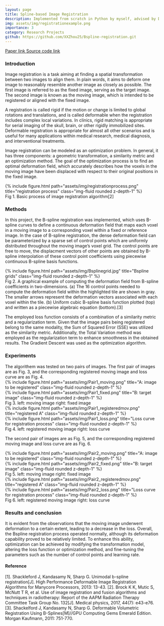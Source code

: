 ```yaml
---
layout: page
title: Spline-based Image Registration
description: Implemented from scratch in Python by myself, advised by Dr. Geoffrey Hugo
img: assets/img/registrationexample.png
importance: 3
category: Research Projects
github: https://github.com/XXZhou25/Bspline-registration.git
---
```


<a href="https://drive.google.com/file/d/1tbEq5cUqf1oVPBx8e5KS1l04Wh_IdN5N/view?usp=drive_link"> Paper link </a>
<a href="https://github.com/XXZhou25/Bspline-registration.git"> Source code link </a>

<h3 class="container-title"> Introduction </h3>
Image registration is a task aiming at finding a spatial transformation between two images to align them. In plain words, it aims to deform one image to reasonably resemble another image as closely as possible. The first image is referred to as the fixed image, serving as the target image. The second image is known as the moving image, which is intended to be registered or aligned with the fixed image. 

A registration is called rigid if the motion or change is limited to global rotations and translations, and is called deformable when the registration includes complex local variations. In clinics, rigid matching is appropriate for serial imaging of the skull, brain, or other rigidly immobilized sites. Deformable registration is appropriate for almost all other scenarios and is useful for many applications within medical research, medical diagnosis, and interventional treatments.

Image registration can be modeled as an optimization problem. In general, it has three components: a geometric transformation, a similarity metric and an optimization method. The goal of the optimization process is to find an optimal deformation field, which accurately describes how the voxels in the moving image have been displaced with respect to their original positions in the fixed image. 

<div class="row">
    <div class="col-sm-8 mt-3 mt-md-0">
        {% include figure.html path="assets/img/registrationprocess.png" title="registration process" class="img-fluid rounded z-depth-1" %}
    </div>
</div>
<div class="caption">
    Fig 1. Basic process of image registration algorithm[2]
</div>

<h3 class="container-title"> Methods </h3>

In this project, the B-spline registration was implemented, which uses B-spline curves to define a continuous deformation field that maps each voxel in a moving image to a corresponding voxel within a fixed or reference image. In the case of B-spline registration, the dense deformation field can be parameterized by a sparse set of control points which are uniformly distributed throughout the moving image’s voxel grid. The control points are free to move, the displacment vectors of other points are obtained by B-spline interpolation of these control point coefficients using piecewise continuous B-spline basis functions. 

<div class="row">
    <div class="col-sm-8 mt-3 mt-md-0">
        {% include figure.html path="assets/img/Bsplinegrid.jpg" title="Bspline grids" class="img-fluid rounded z-depth-1" %}
    </div>
</div>
<div class="caption">
    Fig 2.  A graphical example of computing the deformation field from B-spline coefficients in two-dimensions. (a) The 16 control points needed to compute the deformation field within the highlighted tile are shown in gray. The smaller arrows represent the deformation vectors associated with each voxel within the tile. (b) Uniform cubic B-spline basis function plotted (top) and written as a piecewise algebraic equation (bottom).[3]
</div>

The employed loss function consists of a combination of a similarity metric and a regularization term. Given that the image pairs being registered belong to the same modality, the Sum of Squared Error (SSE) was utilized as the similarity metric. Additionally, the Total Variation method was employed as the regularization term to enhance smoothness in the obtained results. The Gradient Descent was used as the optimization algorithm. 

<h3 class="container-title"> Experiments </h3>
The algorithem was tested on two pairs of images.
The first pair of images are as Fig. 3, and the corresponding registered moving image and loss curve are as Fig. 4. 

<div class="row">
    <div class="col-sm-4 mt-3 mt-md-0">
        {% include figure.html path="assets/img/Pair1_moving.png" title="A: image to be registered" class="img-fluid rounded z-depth-1" %}
    </div>
    <div class="col-sm-4 mt-3 mt-md-0">
        {% include figure.html path="assets/img/Pair1_fixed.png" title="B: target image" class="img-fluid rounded z-depth-1" %}
    </div>
</div>
<div class="caption">
    Fig 3. left: moving image    right: fixed image
</div>

<div class="row">
    <div class="col-sm-4 mt-3 mt-md-0">
        {% include figure.html path="assets/img/Pair1_registeredmov.png" title="registered A" class="img-fluid rounded z-depth-1" %}
    </div>
    <div class="col-sm-4 mt-3 mt-md-0">
        {% include figure.html path="assets/img/Pair1_loss.png" title="Loss curve for registration process" class="img-fluid rounded z-depth-1" %}
    </div>
</div>
<div class="caption">
    Fig 4. left: registered moving image     right: loss curve
</div>

The second pair of images are as Fig. 5, and the corresponding registered moving image and loss curve are as Fig. 6. 

<div class="row">
    <div class="col-sm-4 mt-3 mt-md-0">
        {% include figure.html path="assets/img/Pair2_moving.png" title="A: image to be registered" class="img-fluid rounded z-depth-1" %}
    </div>
    <div class="col-sm-4 mt-3 mt-md-0">
        {% include figure.html path="assets/img/Pair2_fixed.png" title="B: target image" class="img-fluid rounded z-depth-1" %}
    </div>
</div>
<div class="caption">
    Fig 5. left: moving image    right: fixed image
</div>


<div class="row">
    <div class="col-sm-4 mt-3 mt-md-0">
        {% include figure.html path="assets/img/Pair2_registeredmov.png" title="registered A" class="img-fluid rounded z-depth-1" %}
    </div>
    <div class="col-sm-4 mt-3 mt-md-0">
        {% include figure.html path="assets/img/Pair2_loss.png" title="Loss curve for registration process" class="img-fluid rounded z-depth-1" %}
    </div>
</div>
<div class="caption">
    Fig 6. left: registered moving image     right: loss curve
</div>


<h3 class="container-title"> Results and conclusion </h3>

It is evident from the observations that the moving image underwent deformation to a certain extent, leading to a decrease in the loss. Overall, the Bspline registration process operated normally, although its deformation capability proved to be relatively limited. To enhance this ability, optimization can be achieved by modifying the transformation model, altering the loss function or optimization method, and fine-tuning the parameters such as the number of control points and learning rate.




<h4 class="container-title"> Reference </h4>
[1]. Shackleford J, Kandasamy N, Sharp G. Unimodal b-spline registration[J]. High Performance Deformable Image Registration Algorithms for Manycore Processors, 2013: 13-43.
[2]. Brock K K, Mutic S, McNutt T R, et al. Use of image registration and fusion algorithms and techniques in radiotherapy: Report of the AAPM Radiation Therapy Committee Task Group No. 132[J]. Medical physics, 2017, 44(7): e43-e76.
[3]. Shackelford J, Kandasamy N, Sharp G. Deformable Volumetric Registration Using B-Splines[M]//GPU Computing Gems Emerald Edition. Morgan Kaufmann, 2011: 751-770.
